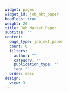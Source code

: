 ```yaml
---
widget: pages
widget_id: job_mkt_paper
headless: true
weight: 20
title: Job Market Paper
subtitle: ""
content:
  page_type: job_mkt_paper
  count: 0
  filters:
    author: ""
    category: ""
    publication_type: ""
    tag: ""
  order: desc
design:
  view: 3
---
```

